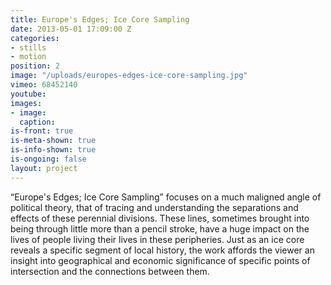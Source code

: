 ```yaml
---
title: Europe's Edges; Ice Core Sampling
date: 2013-05-01 17:09:00 Z
categories:
- stills
- motion
position: 2
image: "/uploads/europes-edges-ice-core-sampling.jpg"
vimeo: 68452140
youtube: 
images:
- image:
  caption:
is-front: true
is-meta-shown: true
is-info-shown: true
is-ongoing: false
layout: project
---
```


“Europe's Edges; Ice Core Sampling” focuses on a much maligned angle of political theory, that of tracing and understanding the separations and effects of these perennial divisions. These lines, sometimes brought into being through little more than a pencil stroke, have a huge impact on the lives of people living their lives in these peripheries. Just as an ice core reveals a specific segment of local history, the work affords the viewer an insight into geographical and economic significance of specific points of intersection and the connections between them. 